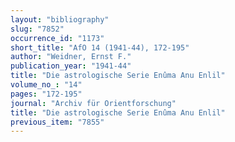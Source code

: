 ```yaml
---
layout: "bibliography"
slug: "7852"
occurrence_id: "1173"
short_title: "AfO 14 (1941-44), 172-195"
author: "Weidner, Ernst F."
publication_year: "1941-44"
title: "Die astrologische Serie Enûma Anu Enlil"
volume_no_: "14"
pages: "172-195"
journal: "Archiv für Orientforschung"
title: "Die astrologische Serie Enûma Anu Enlil"
previous_item: "7855"
---
```

